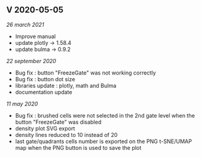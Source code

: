 ## V 2020-05-05

*26 march 2021*

- Improve manual
- update plotly -> 1.58.4
- update bulma -> 0.9.2

*22 september 2020*

- Bug fix : button "FreezeGate" was not working correctly
- Bug fix : button dot size
- libraries update : plotly, math and Bulma
- documentation update

*11 may 2020*

- Bug fix : brushed cells were not selected in the 2nd gate level when the button "FreezeGate" was disabled
- density plot SVG export
- density lines reduced to 10 instead of 20
- last gate/quadrants cells number is exported on the PNG t-SNE/UMAP map when the PNG button is used to save the plot

